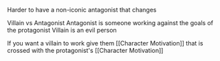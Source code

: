 Harder to have a non-iconic antagonist that changes

Villain vs Antagonist
Antagonist is someone working against the goals of the protagonist
Villain is an evil person

If you want a villain to work give them [[Character Motivation]] that is crossed with the protagonist's [[Character Motivation]]